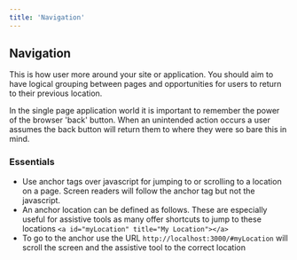 ```yaml
---
title: 'Navigation'
---
```

## Navigation
This is how user more around your site or application. You should aim to have logical grouping between pages and 
opportunities for users to return to their previous location. 
 
In the single page application world it is important to remember the power of the browser 'back' button. When 
an unintended action occurs a user assumes the back button will return them to where they were so bare this in mind.

### Essentials
* Use anchor tags over javascript for jumping to or scrolling to a location on a page. Screen readers will follow the
 anchor tag but not the javascript.
* An anchor location can be defined as follows. These are especially useful for assistive tools as many offer 
shortcuts to jump to these locations `<a id="myLocation" title="My Location"></a>`
* To go to the anchor use the URL `http://localhost:3000/#myLocation` will scroll the screen and the assistive tool 
to the correct location
